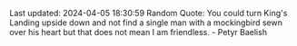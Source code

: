 Last updated: 2024-04-05 18:30:59
Random Quote: You could turn King's Landing upside down and not find a single man with a mockingbird sewn over his heart but that does not mean I am friendless.  -  Petyr Baelish